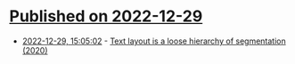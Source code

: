# [Published on 2022-12-29](index.md)

* [2022-12-29, 15:05:02](https://news.ycombinator.com/item?id=34173290) - [Text layout is a loose hierarchy of segmentation (2020)](https://raphlinus.github.io/text/2020/10/26/text-layout.html)
